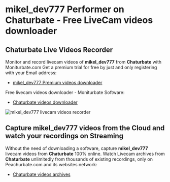 # mikel_dev777 Performer on Chaturbate - Free LiveCam videos downloader

## Chaturbate Live Videos Recorder

Monitor and record livecam videos of **mikel_dev777** from **Chaturbate** with Moniturbate.com
Get a premium trial for free by just and only registering with your Email address:
* [mikel_dev777 Premium videos downloader](https://moniturbate.com/request-demo-licence-key.html)

Free livecam videos downloader - Moniturbate Software:
* [Chaturbate videos downloader](https://moniturbate.com/moniturbate-download-software.html)

![mikel_dev777 livecam videos recorder](https://peachurnet.com/templates/moniturbate-software.png)


## Capture mikel_dev777 videos from the Cloud and watch your recordings on Streaming

Without the need of downloading a software, capture **mikel_dev777** livecam videos from **Chaturbate** 100% online.
Watch Livecam archives from **Chaturbate** unlimitedly from thousands of existing recordings, only on Peachurbate.com and its websites network:
* [Chaturbate videos archives](https://peachurnet.com/)